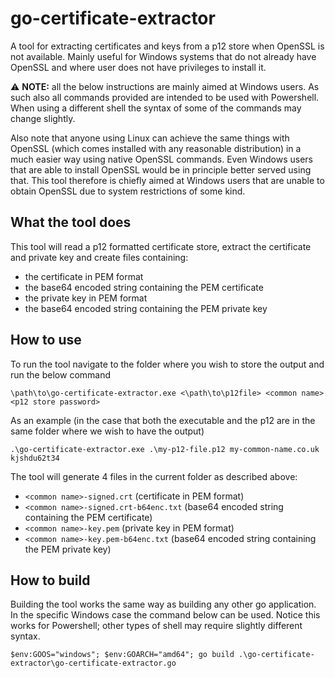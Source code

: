 # go-certificate-extractor
A tool for extracting certificates and keys from a p12 store when OpenSSL is not available. Mainly useful for Windows systems that do not already have OpenSSL and where user does not have privileges to install it.

:warning: **NOTE:** all the below instructions are mainly aimed at Windows users. As such also all commands provided are intended to be used with Powershell. When using a different shell the syntax of some of the commands may change slightly. 

Also note that anyone using Linux can achieve the same things with OpenSSL (which comes installed with any reasonable distribution) in a much easier way using native OpenSSL commands. Even Windows users that are able to install OpenSSL would be in principle better served using that. This tool therefore is chiefly aimed at Windows users that are unable to obtain OpenSSL due to system restrictions of some kind.

## What the tool does

This tool will read a p12 formatted certificate store, extract the certificate and private key and create files containing:
* the certificate in PEM format
* the base64 encoded string containing the PEM certificate
* the private key in PEM format
* the base64 encoded string containing the PEM private key

## How to use

To run the tool navigate to the folder where you wish to store the output and run the below command
```(Powershell)
\path\to\go-certificate-extractor.exe <\path\to\p12file> <common name> <p12 store password>
```
As an example (in the case that both the executable and the p12 are in the same folder where we wish to have the output)
```(Powershell)
.\go-certificate-extractor.exe .\my-p12-file.p12 my-common-name.co.uk kjshdu62t34
```
The tool will generate 4 files in the current folder as described above:
* `<common name>-signed.crt` (certificate in PEM format)
* `<common name>-signed.crt-b64enc.txt` (base64 encoded string containing the PEM certificate)
* `<common name>-key.pem` (private key in PEM format)
* `<common name>-key.pem-b64enc.txt` (base64 encoded string containing the PEM private key)

## How to build 

Building the tool works the same way as building any other go application. In the specific Windows case the command below can be used. Notice this works for Powershell; other types of shell may require slightly different syntax.
```(Powershell)
$env:GOOS="windows"; $env:GOARCH="amd64"; go build .\go-certificate-extractor\go-certificate-extractor.go
```